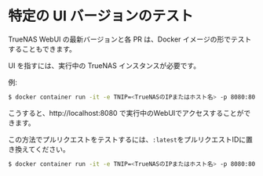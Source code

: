 # 特定の UI バージョンのテスト

TrueNAS WebUI の最新バージョンと各 PR は、Docker イメージの形でテストすることもできます。

UI を指すには、実行中の TrueNAS インスタンスが必要です。

例:

```sh
$ docker container run -it -e TNIP=<TrueNASのIPまたはホスト名> -p 8080:80 ixsystems/truenas-webui:latest
```

こうすると、http://localhost:8080 で実行中のWebUIでアクセスすることができます。

この方法でプルリクエストをテストするには、`:latest`をプルリクエストIDに置き換えてください。

```sh
$ docker container run -it -e TNIP=<TrueNASのIPまたはホスト名> -p 8080:80 ixsystems/truenas-webui:5167
```
